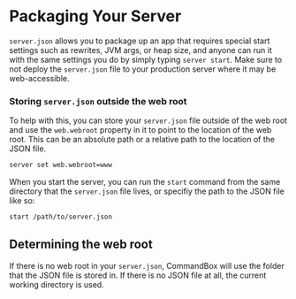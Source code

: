 # Packaging Your Server

`server.json` allows you to package up an app that requires special start settings such as rewrites, JVM args, or heap size, and anyone can run it with the same settings you do by simply typing `server start`. Make sure to not deploy the `server.json` file to your production server where it may be web-accessible.

### Storing `server.json` outside the web root

To help with this, you can store your `server.json` file outside of the web root and use the `web.webroot` property in it to point to the location of the web root. This can be an absolute path or a relative path to the location of the JSON file.

```bash
server set web.webroot=www
```

When you start the server, you can run the `start` command from the same directory that the `server.json` file lives, or specifiy the path to the JSON file like so:

```bash
start /path/to/server.json
```

## Determining the web root

If there is no web root in your `server.json`, CommandBox will use the folder that the JSON file is stored in. If there is no JSON file at all, the current working directory is used.
